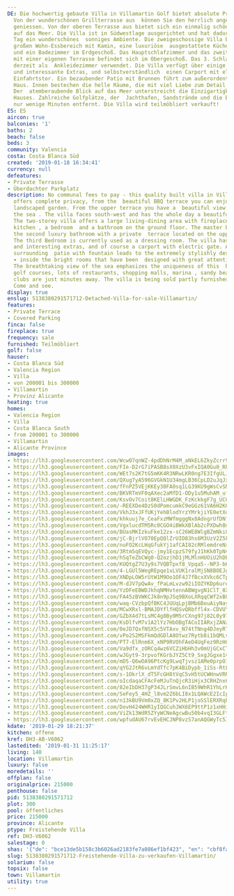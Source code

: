```yaml
---
DE: Die hochwertig gebaute Villa in Villamartin Golf bietet absolute Privatsphäre,
  Von der wunderschönen Grillterrasse aus  können Sie den herrlich angelegten Garten
  geniessen. Von der oberen Terrasse aus bietet sich ein einmalig schöner  Ausblick
  auf das Meer. Die Villa ist in Südwestlage ausgerichtet und hat dadurch den ganzen
  Tag ein wunderschönes  sonniges Ambiente. Die zweigeschossige Villa bietet einen
  großen Wohn-Essbereich mit Kamin, eine luxuriöse  ausgestattete Küche, ein Schlafzimmer
  und ein Badezimmer im Erdgeschoß. Das Hauptschlafzimmer und das zweite  Luxusbad
  mit einer eigenen Terrasse befindet sich im Obergeschoß. Das 3. Schlafzimmer wird
  derzeit als  Ankleidezimmer verwendet. Die Villa verfügt über einige wunderschöne
  und interessante Extras, und selbstverständlich  einen Carport mit elektrischem
  Einfahrtstor. Ein bezaubender Patio mit Brunnen führt zum außerordentlich stilvoll  gestalteten
  Haus. Innen bestechen die helle Räume, die mit viel Liebe zum Detail gestaltet wurden.
  Der  atemberaubende Blick auf das Meer unterstreicht die Einzigartigkeit dieses
  Hauses. Zahlreiche Golfplätze, der  Jachthafen, Sandstrände und die Beachclubs liegen
  nur wenige Minuten entfernt. Die Villa wird teilmöbliert verkauft!
ES: ES
aircon: true
balconies: '1'
baths: 2
beach: false
beds: 3
community: Valencia
costa: Costa Blanca Süd
created: '2019-01-18 16:34:41'
currency: null
defeatures:
- Private Terrasse
- Überdachter Parkplatz
description: No communal fees to pay - this quality built villa in Villamartin Golf
  offers complete privacy, from the  beautiful BBQ terrace you can enjoy the lovely
  landscaped garden. From the upper terrace you have a  beautiful view overlooking
  the sea . The villa faces south-west and has the whole day a beautiful sunny  ambience.
  The two-storey villa offers a large living-dining area with fireplace, luxury fitted
  kitchen , a bedroom  and a bathroom on the ground floor. The master bedroom and
  the second luxury bathroom with a private  terrace located on the upper floor .
  The third Bedroom is currently used as a dressing room. The villa has  some beautiful
  and interesting extras, and of course a carport with electric gate. An enchanted
  surrounding  patio with fountain leads to the extremely stylishly designed house
  - inside the bright rooms that have been  designed with great attention to detail.
  The breathtaking view of the sea emphasizes the uniqueness of this  house. Numerous
  golf courses, lots of restaurants, shopping malls, marina , sandy beaches and  beach
  clubs are just minutes away. The villa is being sold partly furnished. Pool nearby.
  Come and see.
display: true
enslug: 5138380291571712-Detached-Villa-for-sale-Villamartin/
features:
- Private Terrace
- Covered Parking
finca: false
fireplace: true
frequency: sale
furnished: Teilmöbliert
golf: false
hauser:
- Costa Blanca Süd
- Valencia Region
- Villa
- von 200001 bis 300000
- Villamartin
- Provinz Alicante
heating: true
homes:
- Valencia Region
- Villa
- Costa Blanca South
- from 200001 to 300000
- Villamartin
- Alicante Province
images:
- https://lh3.googleusercontent.com/Wcw07qnWZ-4pdDhNrM4M_aNkEL6ZkyZcrr92sKZfYzKwr1bMq2tRVkLoxHOnyfTs8Hk2TIvbjnQi9jQw2Dtj=w640-rj-e30-l100
- https://lh3.googleusercontent.com/FIe-D2rG7iPASB8sX0XzU3vFxIQA0Gu0_RbkHlKk6ZpUyi2XPWJ8rGsZPny9mP3SEQPT_gcq5Qz005GIBlRo=w640-rj-e30-l100
- https://lh3.googleusercontent.com/WEt7s2K7tG5mKK4R3NRwLKR0ng7E3IfgULJ3s5HLDjd3vmPc3mQr62RjlKc4BblWyPcwWgwN9SOSkPgDNBYC=w640-rj-e30-l100
- https://lh3.googleusercontent.com/QXug7yA596GVGkN1U34mgLB36CpLD2uJqJxjgS0E8-Tq8m4DwHx8BiBrvLEkFAgR9QG4ASExFTp8E_O9OCTj=w640-rj-e30-l100
- https://lh3.googleusercontent.com/fFnPZ5VEjKKEy30FA0sq1LG39KU9gWsCvSN6fSUbRtFmYXuwYb62ZI_mDgQeUM1jaJaNaRsXJ_oZYyAaTGk=w640-rj-e30-l100
- https://lh3.googleusercontent.com/BKVRTmVF0qAXec2aMfD1-ODy1u5MuhAM_uf-IC_97kE7z7dkhW4CPZvQBy3ia-LZtKXHmxgIhFd1oRVueis=w640-rj-e30-l100
- https://lh3.googleusercontent.com/KsvOv7Coit8KElLHWGDK_FzKckkgF7g_UCQQa0szyXLOZfseGpguDpPUdTieHuGX-8FZS-NVLZbshHDKcPZF=w640-rj-e30-l100
- https://lh3.googleusercontent.com/-REEXDe4DzS0dPomcumkC9eGGz61VA6H2KOBBybsAxQPzPRIX8iLNJ3fkCk3umketEtdIENG9Wsj2j3pWTnm=w640-rj-e30-l100
- https://lh3.googleusercontent.com/VkhJ3xJFfUKjYehBlodYrzYMrkjiYE0etXd2OQJMaTu3uMejvSKi4bCXTK5vEv94ilKGCTZx_rkJMDdAZtWO=w640-rj-e30-l100
- https://lh3.googleusercontent.com/khkuuj7e_CeaFxzMWfmgggNx8AdngrUfDNfWYFyf2CiaNwZMstf04UGOLw1Yy7j9H6eYv56n1w4-_X8Fw7_i=w640-rj-e30-l100
- https://lh3.googleusercontent.com/VgxlucdTM5Rc0CGO4iBWkXBlAb2cPXDwh8mAV0XNcVDjWfh3oc3QECZRNZXZD3CXqP8-_rjY8wTrcpU98rQ=w640-rj-e30-l100
- https://lh3.googleusercontent.com/BUasMKIzkuFke12zx-sC26WE8WlgBZmNkiGorENXel7mFIp_BepSD96Umst1eEamY7qto3nkMvIOD23jqfpD=w640-rj-e30-l100
- https://lh3.googleusercontent.com/jC-BjrlVO70EpQQlZrUID83hs6M3UzV2Z5F9ShCv6os7BaMhtfZAPepKWE0-6KEVn8xuXH05jN_Ih85q2pY2gA=w640-rj-e30-l100
- https://lh3.googleusercontent.com/nuFO2KcLHqGfukYj1afCAI82cRMlemdreNxjPOrmkH4HfuvC4pRgK5H-svsALHNHWFMXkf5lgk7mFfQai4yW=w640-rj-e30-l100
- https://lh3.googleusercontent.com/3Rtm5qEVQyc-jmy1EcpzS79fyJ1hKk0TpNvbtsF9yQNT36MnaxJhLlGDvQQhvUP990e_RtcjQbbvCeD4JE30=w640-rj-e30-l100
- https://lh3.googleusercontent.com/hSqTeZbCWg0-Q2ozjhD1jMLMlnHUOiU2hDBdoIS_Jr08o61OGwBfUXuy7oSwP-4ub8sCZF_ASrjiQO2hKQY=w640-rj-e30-l100
- https://lh3.googleusercontent.com/KUQtgZ7U3y9s7VQBTpxf8_Vpqa5--NP3-bHjhlGhq7VaesJ2gcpzEhBhH8YdryRMyfzVyc2OMj7s51-RZFGi=w640-rj-e30-l100
- https://lh3.googleusercontent.com/4-LGUl5WegREpqe1xLVUK1ralMjSN8BOEJg0Ot_l0Bb6xQCFJETVrVp_7cpVWF-9G5nLlR6symUf0iGnllnfQA=w640-rj-e30-l100
- https://lh3.googleusercontent.com/XNDpLOW5rUtW1M9Oo1OF4J7fBcxXVkc6CTpfnkUR9TYRT6Bvfh2EaJJumfJXH_54fjarmk0WOdLYtmivMzw=w640-rj-e30-l100
- https://lh3.googleusercontent.com/M-dJV7pQwAv_fPaLmLvzw92iIOZYKDp6urehudBNs9Y0ZeTIlmlGhw9Dift2JHrLdO0v4pwB-4BwEYeyhBhh=w640-rj-e30-l100
- https://lh3.googleusercontent.com/YzDFeEBWDJkhqNMHvtennABWgvgN1ClT_8XE61Q9rTAYH7UanKJfIFVieLNegzVR5kCXFRSZUpxuKzmSzlRL=w640-rj-e30-l100
- https://lh3.googleusercontent.com/FA45zBVWKCJk8n9pJSq9BXoLXRqqCWf2xB89Y0LhYlgNj5kw1OYMMGtIpbURLDjci-5vHp8mc80DBgEWUlg=w640-rj-e30-l100
- https://lh3.googleusercontent.com/waq-CVzbpQfBKC4JUUqLpjBMb6BouAiyNayegU8jA2ce_cr6-BFLErMPskqWgniR9AKKWCJTacdW137HHgY5=w640-rj-e30-l100
- https://lh3.googleusercontent.com/MCwXRxl-BMAJDYflfHQSvQRbffl4x-CDVUYAnXVXeEBegsFxQ7wLQ1R2Pp3Sr2eGQ0UIsTEauwKpYtHSHOFH=w640-rj-e30-l100
- https://lh3.googleusercontent.com/GZbX4d7tLsMC4g8By0M5rCXng97j82L0y97zA91XnNHWNlDobIuaQrMYbv9v1giDFdIaW_qe5jMIiHDs-zVW=w640-rj-e30-l100
- https://lh3.googleusercontent.com/KsDlfvM7v1A2lYz7HbOBgTACoIIARxjZANzCmNDQDMO2R25dQnFkr3l-pXFowrUOyf1yBMabNYldwKjoSKx5og=w640-rj-e30-l100
- https://lh3.googleusercontent.com/0eJD7QxfNSX5c5VTAxv_N74tTNng4DJeyRTDs5-4aiuxnmc9INQVaWHn-Yqwi3BQjvPcVNuTtHJVap8gKnI=w640-rj-e30-l100
- https://lh3.googleusercontent.com/vPo2S2MSFkmQdGDlA8Otwz7Rytb8i1bQMLviovemFEPoSaMYKGhi78QB8oN0nk0a0CANRLa0MRrLhEJbu1M=w640-rj-e30-l100
- https://lh3.googleusercontent.com/PT7-ElRnm6X_xNP9RVOhFAeD4UqFez9RzH0ENVUKBU5LC3alU-hAdefzCMBmXsmgbt-QwXX0nLvdUCE88U6YLA=w640-rj-e30-l100
- https://lh3.googleusercontent.com/Va9dfx_zORCq4wz6VCZiHbHh3v0mUjGCxCTbEgMx8Cn2aZbWekzWj7Y8jRHAr-YwFJ5Krpdh05rxtgTTZDIP1w=w640-rj-e30-l100
- https://lh3.googleusercontent.com/wJGyt9-3rpvofKGrbJYZ5Ct9_SxgJGgxe1vKt0oMk2S70xf4bKh7bqMoUvdOxzrx3g-kfqQsK2LCeC73LYk=w640-rj-e30-l100
- https://lh3.googleusercontent.com/mD5-Q6wOA96PtcKg9LwqTjvsz1AMe0prpO139NtFX71KyZ8NIMUAMAzbztuJlGIVNmIxiCfgFE8fajDs8UDE=w640-rj-e30-l100
- https://lh3.googleusercontent.com/qYG2JtR6vLmYdTfc7pK4BiDypb_1iSs-RtLPaOn4edKsyRcACIog_PXxi4d06B-Qjkfc4O4TwgeNZ8KwflME=w640-rj-e30-l100
- https://lh3.googleusercontent.com/s-1OkrlX_dT5FcGH8tVqC5vH5tUCWHnwVRRoO4vpzyG5-xcR86zo2vlTvOun3FiI6JVbaYYI6RZRELU8S7uJ=w640-rj-e30-l100
- https://lh3.googleusercontent.com/oIcdaqaCFAcFeMJuTnQjcR3iHjx3CRHZnx6ESuIqZsfI2-ReAhkKGeKNWx3bs5_d9g0Q7DJ0HlGRrqymA7htfQ=w640-rj-e30-l100
- https://lh3.googleusercontent.com/82eIbDH37gP34JLrSmvL6nIB59WhR1YhLrHdgTgxzHg_Tv-2agtVlk_tOkkUnZWTHtRa0F0wDvcQ3JrjCA=w640-rj-e30-l100
- https://lh3.googleusercontent.com/SeFey5_4HZ_l8vm2Z6bLI8x1LQAWcE2IcIpqGQImTzKwIcNG5gztUqzmHOlRv5E4qSAKdGTvsyO-cw1FAdMJ=w640-rj-e30-l100
- https://lh3.googleusercontent.com/n13kBU9Vm0xZQ_8K1Pv2HLP1joSSlERXRqPxAioRuOun2UspZkK43ikvKrUpUQnIXy5r6xU5OxLfiI3J9BZm=w640-rj-e30-l100
- https://lh3.googleusercontent.com/DovH424WHR1yIQGCuhJWX6EP9ttP1z1xHHiheDh0Ysc1foX9185u_Xld2UUEHLRZ3rkLLIgs6-cJiunHnLW1=w640-rj-e30-l100
- https://lh3.googleusercontent.com/ViZk13WdR5ZYyWCNeAgcwBu50b4vqI3GLFtZM2zXEhsQhV6OES15Parrdddi3U1EJF7hN9I9Qpoud51oYCk=w640-rj-e30-l100
- https://lh3.googleusercontent.com/wpfudAU67rvEvEHCJNP8vzS7anAQGWyTc5IVOgEgHL62DxQbBonrbfn35HHjX0zD9IdQ7ISPMfhG65vdI6mz_A=w640-rj-e30-l100
kdate: '2019-01-29 18:21:37'
kitchen: offene
kref: DH3-AB-V6062
lastedited: '2019-01-31 11:25:17'
living: 140
location: Villamartin
luxury: false
moredetails: ''
offplan: false
originalprice: 215000
penthouse: false
pid: 5138380291571712
plot: 300
pool: öffentliches
price: 215000
province: Alicante
ptype: Freistehende Villa
ref: DH3-V6062
salestage: 0
shas: '{"de": "bce13de5b158c3b6026ad2183fe7a086ef1bf423", "en": "cbf8fa046e5a9039a6d5c82ea9765abb3b36d18b"}'
slug: 5138380291571712-Freistehende-Villa-zu-verkaufen-Villamartin/
solarium: false
topsix: false
town: Villamartin
utility: true
---
```

